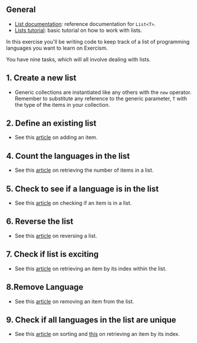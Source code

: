 ## General

- [List documentation][lists-docs]: reference documentation for `List<T>`.
- [Lists tutorial][lists-tutorial]: basic tutorial on how to work with lists.

In this exercise you'll be writing code to keep track of a list of programming languages you want to learn on Exercism.

You have nine tasks, which will all involve dealing with lists.

## 1. Create a new list

- Generic collections are instantiated like any others with the `new` operator. Remember to substitute any reference to the generic parameter, `T` with the type of the items in your collection.

## 2. Define an existing list

- See this [article][list-add] on adding an item.

## 4. Count the languages in the list

- See this [article][list-count] on retrieving the number of items in a list.

## 5. Check to see if a language is in the list

- See this [article][list-contains] on checking if an item is in a list.

## 6. Reverse the list

- See this [article][list-reverse] on reversing a list.

## 7. Check if list is exciting

- See this [article][list-item] on retrieving an item by its index within the list.

## 8.Remove Language

- See this [article][list-remove] on removing an item from the list.

## 9. Check if all languages in the list are unique

- See this [article][list-sort] on sorting and [this][list-item] on retrieving an item by its index.

[lists-docs]: https://docs.microsoft.com/en-us/dotnet/api/system.collections.generic.list-1?view=netcore-3.1
[lists-tutorial]: https://csharp.net-tutorials.com/collections/lists/
[list-add]: https://docs.microsoft.com/en-us/dotnet/api/system.collections.generic.list-1.add?view=netcore-3.1
[list-count]: https://docs.microsoft.com/en-us/dotnet/api/system.collections.generic.list-1.count?view=netcore-3.1
[list-contains]: https://docs.microsoft.com/en-us/dotnet/api/system.collections.generic.list-1.contains?view=netcore-3.1
[list-reverse]: https://docs.microsoft.com/en-us/dotnet/api/system.collections.generic.list-1.reverse?view=netcore-3.1
[list-item]: https://docs.microsoft.com/en-us/dotnet/api/system.collections.generic.list-1.item?view=netcore-3.1
[list-remove]: https://docs.microsoft.com/en-us/dotnet/api/system.collections.generic.list-1.remove?view=netcore-3.1
[list-sort]: https://docs.microsoft.com/en-us/dotnet/api/system.collections.generic.list-1.sort?view=netcore-3.1
